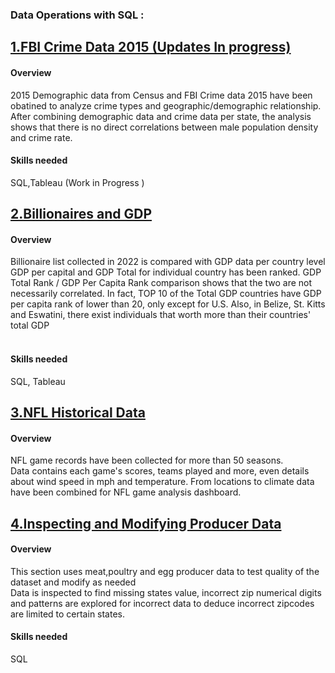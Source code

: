 ﻿### **Data Operations with SQL :**

## [**1.FBI Crime Data 2015 (Updates In progress)**](https://github.com/suhsunghee/suhsunghee.github.io/tree/main/Data%20with%20SQL/1.FBI%20Crime%20data%202015)

#### **Overview**
<p> 2015 Demographic data from Census and FBI Crime data 2015 have been obatined to analyze crime types and geographic/demographic relationship.
After combining demographic data and crime data per state, the analysis shows that there is no direct correlations between male population density and crime rate.
<br></p>

#### **Skills needed** 
SQL,Tableau (Work in Progress )

## [**2.Billionaires and GDP**](https://github.com/suhsunghee/suhsunghee.github.io/tree/main/Data%20with%20SQL/2.Billionaires%20and%20GDP)

#### **Overview**
<p>Billionaire list collected in 2022 is compared with GDP data per country level
GDP per capital and GDP Total for individual country has been ranked. 
GDP Total Rank / GDP Per Capita Rank comparison shows that the two are not necessarily correlated.
In fact, TOP 10 of the Total GDP countries have GDP per capita rank of lower than 20, only except for U.S.
Also, in Belize, St. Kitts and Eswatini, there exist individuals that worth more than their countries' total GDP
<br>
 <br></p>

#### **Skills needed** 
SQL, Tableau

## [**3.NFL Historical Data**](https://github.com/suhsunghee/suhsunghee.github.io/tree/main/Data%20with%20SQL/3.NFL%20Games)

#### **Overview**
<p>NFL game records have been collected for more than 50 seasons.<br>
Data contains each game's scores, teams played and more, even details about wind speed in mph and temperature.
From locations to climate data have been combined for NFL game analysis dashboard. 
<br></p>



## [**4.Inspecting and Modifying Producer Data**](https://github.com/suhsunghee/suhsunghee.github.io/tree/main/Data%20with%20SQL/4.Produce-Modifying%20and%20inspecting%20data)

#### **Overview**
<p>This section uses meat,poultry and egg producer data to test quality of the dataset and modify as needed<br>
Data is inspected to find missing states value, incorrect zip numerical digits and patterns are explored for 
incorrect data to deduce incorrect zipcodes are limited to certain states.  <br></p>

#### **Skills needed** 
SQL